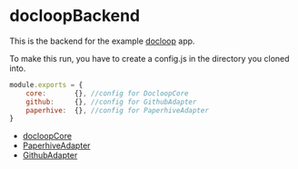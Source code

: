 # docloopBackend

This is the backend for the example [docloop](http://github.com/docloop/core) app.

To make this run, you have to create a config.js in the directory you cloned into.

```javascript
module.exports = {
	core: 		{}, //config for DocloopCore
	github: 	{}, //config for GithubAdapter
	paperhive: 	{}, //config for PaperhiveAdapter
}
```

* [docloopCore](http://github.com/docloop/core)
* [PaperhiveAdapter](http://github.com/docloop/paperhive-adapter)
* [GithubAdapter](http://github.com/docloop/github-adapter)